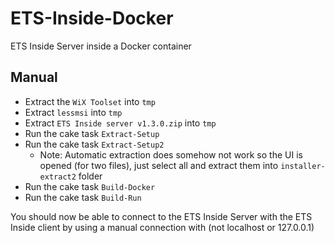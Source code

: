 # ETS-Inside-Docker
ETS Inside Server inside a Docker container

## Manual
* Extract the `WiX Toolset` into `tmp`
* Extract `lessmsi` into `tmp`
* Extract `ETS Inside server v1.3.0.zip` into `tmp`
* Run the cake task `Extract-Setup`
* Run the cake task `Extract-Setup2`
  * Note: Automatic extraction does somehow not work so the UI is opened (for two files), just select all and extract them into `installer-extract2` folder
* Run the cake task `Build-Docker`
* Run the cake task `Build-Run`

You should now be able to connect to the ETS Inside Server with the ETS Inside client by using a manual connection with <hostname> (not localhost or 127.0.0.1)
